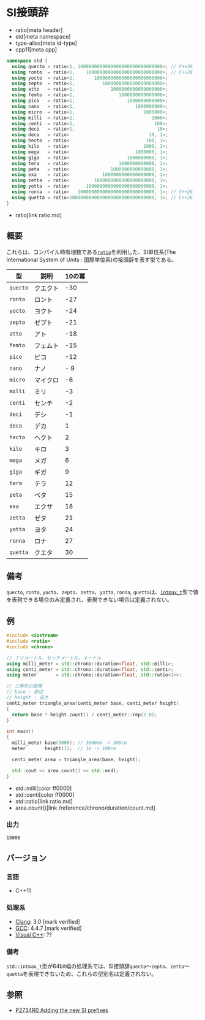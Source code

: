 # SI接頭辞
* ratio[meta header]
* std[meta namespace]
* type-alias[meta id-type]
* cpp11[meta cpp]

```cpp
namespace std {
  using quecto = ratio<1, 1000000000000000000000000000000>; // C++26
  using ronto  = ratio<1,    1000000000000000000000000000>; // C++26
  using yocto  = ratio<1,       1000000000000000000000000>;
  using zepto  = ratio<1,          1000000000000000000000>;
  using atto   = ratio<1,             1000000000000000000>;
  using femto  = ratio<1,                1000000000000000>;
  using pico   = ratio<1,                   1000000000000>;
  using nano   = ratio<1,                      1000000000>;
  using micro  = ratio<1,                         1000000>;
  using milli  = ratio<1,                            1000>;
  using centi  = ratio<1,                             100>;
  using deci   = ratio<1,                              10>;
  using deca   = ratio<                             10, 1>;
  using hecto  = ratio<                            100, 1>;
  using kilo   = ratio<                           1000, 1>;
  using mega   = ratio<                        1000000, 1>;
  using giga   = ratio<                     1000000000, 1>;
  using tera   = ratio<                  1000000000000, 1>;
  using peta   = ratio<               1000000000000000, 1>;
  using exa    = ratio<            1000000000000000000, 1>;
  using zetta  = ratio<         1000000000000000000000, 1>;
  using yotta  = ratio<      1000000000000000000000000, 1>;
  using ronna  = ratio<   1000000000000000000000000000, 1>; // C++26
  using quetta = ratio<1000000000000000000000000000000, 1>; // C++26
}
```
* ratio[link ratio.md]

## 概要
これらは、コンパイル時有理数である[`ratio`](ratio.md)を利用した、SI単位系(The International System of Units : 国際単位系)の接頭辞を表す型である。

| 型      | 説明     | 10の冪 |
|---------|----------|------|
| `quecto` | クエクト | -30 |
| `ronto` | ロント   | -27 |
| `yocto` | ヨクト   | -24 |
| `zepto` | ゼプト   | -21 |
| `atto`  | アト     | -18 |
| `femto` | フェムト | -15 |
| `pico`  | ピコ     | -12 |
| `nano`  | ナノ     | - 9 |
| `micro` | マイクロ |  -6 |
| `milli` | ミリ     |  -3 |
| `centi` | センチ   |  -2 |
| `deci`  | デシ     |  -1 |
| `deca`  | デカ     |   1 |
| `hecto` | ヘクト   |   2 |
| `kilo`  | キロ     |   3 |
| `mega`  | メガ     |   6 |
| `giga`  | ギガ     |   9 |
| `tera`  | テラ     |  12 |
| `peta`  | ペタ     |  15 |
| `exa`   | エクサ   |  18 |
| `zetta` | ゼタ     |  21 |
| `yotta` | ヨタ     |  24 |
| `ronna` | ロナ     |  27 |
| `quetta` | クエタ  |  30 |


## 備考
`quecto`, `ronto`, `yocto`、`zepto`、`zetta`、`yotta`, `ronna`, `quetta`は、[`intmax_t`](/reference/cstdint/intmax_t.md)型で値を表現できる場合のみ定義され、表現できない場合は定義されない。


## 例
```cpp example
#include <iostream>
#include <ratio>
#include <chrono>

// ミリメートル、センチメートル、メートル
using milli_meter = std::chrono::duration<float, std::milli>;
using centi_meter = std::chrono::duration<float, std::centi>;
using meter       = std::chrono::duration<float, std::ratio<1>>;

// 三角形の面積
// base : 底辺
// height : 高さ
centi_meter triangle_area(centi_meter base, centi_meter height)
{
  return base * height.count() / centi_meter::rep(2.0);
}

int main()
{
  milli_meter base(3000); // 3000mm -> 300cm
  meter       height(1);  // 1m -> 100cm

  centi_meter area = triangle_area(base, height);

  std::cout << area.count() << std::endl;
}
```
* std::milli[color ff0000]
* std::centi[color ff0000]
* std::ratio[link ratio.md]
* area.count()[link /reference/chrono/duration/count.md]

### 出力
```
15000
```

## バージョン
### 言語
- C++11

### 処理系
- [Clang](/implementation.md#clang): 3.0 [mark verified]
- [GCC](/implementation.md#gcc): 4.4.7 [mark verified]
- [Visual C++](/implementation.md#visual_cpp): ??

### 備考
`std::intmax_t`型が64bit幅の処理系では、SI接頭辞`quecto`～`zepto`、`zetta`～`quetta`を表現できないため、これらの型別名は定義されない。


## 参照
- [P2734R0 Adding the new SI prefixes](https://www.open-std.org/jtc1/sc22/wg21/docs/papers/2023/p2734r0.pdf)
